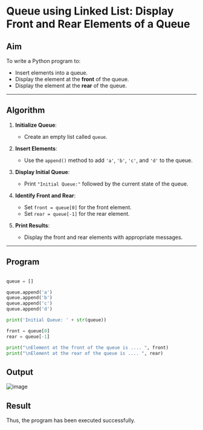 #  Queue using Linked List: Display Front and Rear Elements of a Queue

##  Aim

To write a Python program to:
- Insert elements into a queue.
- Display the element at the **front** of the queue.
- Display the element at the **rear** of the queue.

---

##  Algorithm

1. **Initialize Queue**:
   - Create an empty list called `queue`.

2. **Insert Elements**:
   - Use the `append()` method to add `'a'`, `'b'`, `'c'`, and `'d'` to the queue.

3. **Display Initial Queue**:
   - Print `"Initial Queue:"` followed by the current state of the queue.

4. **Identify Front and Rear**:
   - Set `front = queue[0]` for the front element.
   - Set `rear = queue[-1]` for the rear element.

5. **Print Results**:
   - Display the front and rear elements with appropriate messages.

---
## Program

```python

queue = []

queue.append('a')
queue.append('b')
queue.append('c')
queue.append('d')

print('Initial Queue: ' + str(queue))

front = queue[0]
rear = queue[-1]

print("\nElement at the front of the queue is .... ", front)
print("\nElement at the rear of the queue is .... ", rear)

```

## Output

![image](https://github.com/user-attachments/assets/a031d7b7-6358-498a-8f04-68af5a5c7ada)

## Result

Thus, the program has been executed successfully.
